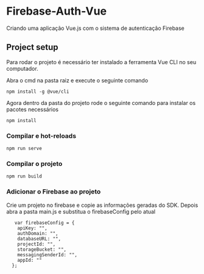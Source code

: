 # Firebase-Auth-Vue

Criando uma aplicação Vue.js com o sistema de autenticação Firebase

## Project setup

Para rodar o projeto é necessário ter instalado a ferramenta Vue CLI no seu computador.

Abra o cmd na pasta raiz e execute o seguinte comando 
```
npm install -g @vue/cli
```

Agora dentro da pasta do projeto rode o seguinte comando para instalar os pacotes necessários
```
npm install
```

### Compilar e hot-reloads
```
npm run serve
```

### Compilar o projeto
```
npm run build
```

### Adicionar o Firebase ao projeto

Crie um projeto no firebase e copie as informações geradas do SDK. 
Depois abra a pasta main.js e substitua o firebaseConfig pelo atual

```
   var firebaseConfig = {
    apiKey: "",
    authDomain: "",
    databaseURL: "",
    projectId: "",
    storageBucket: "",
    messagingSenderId: "",
    appId: ""
  };
```











